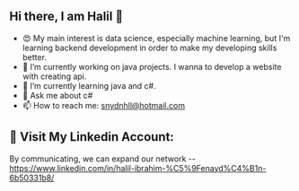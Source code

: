 Hi there, I am Halil 👋
--

<!-- **snydnhll/snydnhll** is a ✨ _special_ ✨ repository because its `README.md` (this file) appears on your GitHub profile. -->

- 😍 My main interest is data science, especially machine learning, but I'm learning backend development in order to make my developing skills better.
- 🔭 I’m currently working on java projects. I wanna to develop a website with creating api.
- 🌱 I’m currently learning java and c#.
- 💬 Ask me about c#
- 📫 How to reach me: snydnhll@hotmail.com

🤭 Visit My Linkedin Account:
--
By communicating, we can expand our network  -- https://www.linkedin.com/in/halil-ibrahim-%C5%9Fenayd%C4%B1n-6b50331b8/
